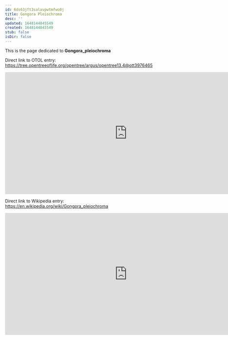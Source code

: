 ```yaml
---
id: 6ds63jft3salavpwtmfwo0j
title: Gongora Pleiochroma
desc: ''
updated: 1648144045549
created: 1648144045549
stub: false
isDir: false
---
```

This is the page dedicated to **Gongora_pleiochroma**


Direct link to OTOL entry: https://tree.opentreeoflife.org/opentree/argus/opentree13.4@ott3976465



<html>
    <body>
    <iframe src="https://tree.opentreeoflife.org/opentree/argus/opentree13.4@ott3976465"
    width="800" height="400" frameborder="0" allowfullscreen> </iframe>
    </body>
</html>
    


Direct link to Wikipedia entry: https://en.wikipedia.org/wiki/Gongora_pleiochroma



<html>
    <body>
    <iframe src="https://en.wikipedia.org/wiki/Gongora_pleiochroma"
    width="800" height="400" frameborder="0" allowfullscreen> </iframe>
    </body>
</html>
    
